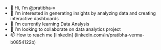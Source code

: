 - 👋 Hi, I’m @pratibha-v
- 👀 I’m interested in generating insights by analyzing data and creating interactive dashboards
- 🌱 I’m currently learning Data Analysis
- 💞️ I’m looking to collaborate on data analytics project
- 📫 How to reach me  [linkedin] (linkedin.com/in/pratibha-verma-b0854122b)

<!---
pratibha-v/pratibha-v is a ✨ special ✨ repository because its `README.md` (this file) appears on your GitHub profile.
You can click the Preview link to take a look at your changes.
--->
